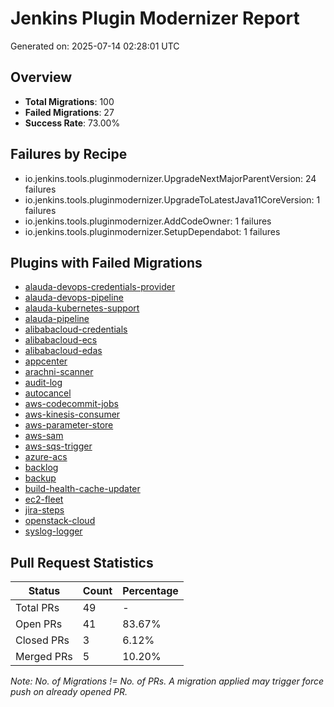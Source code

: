 
# Jenkins Plugin Modernizer Report
Generated on: 2025-07-14 02:28:01 UTC

## Overview
- **Total Migrations**: 100
- **Failed Migrations**: 27
- **Success Rate**: 73.00%

## Failures by Recipe
- io.jenkins.tools.pluginmodernizer.UpgradeNextMajorParentVersion: 24 failures
- io.jenkins.tools.pluginmodernizer.UpgradeToLatestJava11CoreVersion: 1 failures
- io.jenkins.tools.pluginmodernizer.AddCodeOwner: 1 failures
- io.jenkins.tools.pluginmodernizer.SetupDependabot: 1 failures

## Plugins with Failed Migrations
- [alauda-devops-credentials-provider](../alauda-devops-credentials-provider/reports/failed_migrations.csv)
- [alauda-devops-pipeline](../alauda-devops-pipeline/reports/failed_migrations.csv)
- [alauda-kubernetes-support](../alauda-kubernetes-support/reports/failed_migrations.csv)
- [alauda-pipeline](../alauda-pipeline/reports/failed_migrations.csv)
- [alibabacloud-credentials](../alibabacloud-credentials/reports/failed_migrations.csv)
- [alibabacloud-ecs](../alibabacloud-ecs/reports/failed_migrations.csv)
- [alibabacloud-edas](../alibabacloud-edas/reports/failed_migrations.csv)
- [appcenter](../appcenter/reports/failed_migrations.csv)
- [arachni-scanner](../arachni-scanner/reports/failed_migrations.csv)
- [audit-log](../audit-log/reports/failed_migrations.csv)
- [autocancel](../autocancel/reports/failed_migrations.csv)
- [aws-codecommit-jobs](../aws-codecommit-jobs/reports/failed_migrations.csv)
- [aws-kinesis-consumer](../aws-kinesis-consumer/reports/failed_migrations.csv)
- [aws-parameter-store](../aws-parameter-store/reports/failed_migrations.csv)
- [aws-sam](../aws-sam/reports/failed_migrations.csv)
- [aws-sqs-trigger](../aws-sqs-trigger/reports/failed_migrations.csv)
- [azure-acs](../azure-acs/reports/failed_migrations.csv)
- [backlog](../backlog/reports/failed_migrations.csv)
- [backup](../backup/reports/failed_migrations.csv)
- [build-health-cache-updater](../build-health-cache-updater/reports/failed_migrations.csv)
- [ec2-fleet](../ec2-fleet/reports/failed_migrations.csv)
- [jira-steps](../jira-steps/reports/failed_migrations.csv)
- [openstack-cloud](../openstack-cloud/reports/failed_migrations.csv)
- [syslog-logger](../syslog-logger/reports/failed_migrations.csv)

## Pull Request Statistics

| Status | Count | Percentage |
|--------|-------|------------|
| Total PRs | 49 | - |
| Open PRs | 41 | 83.67% |
| Closed PRs | 3 | 6.12% |
| Merged PRs | 5 | 10.20% |


*Note: No. of Migrations != No. of PRs. A migration applied may trigger force push on already opened PR.*
